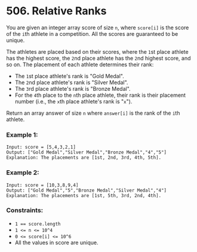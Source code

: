 # 506. Relative Ranks

You are given an integer array score of size `n`, where `score[i]` is the score of the `i`th athlete in a competition. All the scores are guaranteed to be unique.

The athletes are placed based on their scores, where the `1`st place athlete has the highest score, the `2`nd place athlete has the `2`nd highest score, and so on. The placement of each athlete determines their rank:

- The `1`st place athlete's rank is "Gold Medal".
- The `2`nd place athlete's rank is "Silver Medal".
- The `3`rd place athlete's rank is "Bronze Medal".
- For the `4`th place to the `n`th place athlete, their rank is their placement number (i.e., the `x`th place athlete's rank is "`x`").

Return an array answer of size `n` where `answer[i]` is the rank of the `i`th athlete.

### Example 1:

```
Input: score = [5,4,3,2,1]
Output: ["Gold Medal","Silver Medal","Bronze Medal","4","5"]
Explanation: The placements are [1st, 2nd, 3rd, 4th, 5th].
```

### Example 2:

```
Input: score = [10,3,8,9,4]
Output: ["Gold Medal","5","Bronze Medal","Silver Medal","4"]
Explanation: The placements are [1st, 5th, 3rd, 2nd, 4th].
```

### Constraints:

- `1 == score.length`
- `1 <= n <= 10^4`
- `0 <= score[i] <= 10^6`
- All the values in score are unique.
